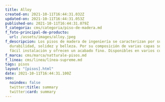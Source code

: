 ```yaml
---
title: Alloy
created-on: 2021-10-11T16:44:31.032Z
updated-on: 2021-10-11T16:44:31.053Z
published-on: 2021-10-11T16:44:31.079Z
f_categoria: cms/categoria/piso-de-madera.md
f_foto-principal-de-producto:
  url: /assets/images/alloy.jpeg
f_descripcion: Los pisos de madera de ingeniería se caracterizan por su
  durabilidad, solidez y belleza. Por su composición de varias capas son de
  fácil instalación y ofrecen un acabado fino. Disponibles en varios colores.
f_marca: cms/marca/natturale-pisos.md
f_linea: cms/linea/línea-supreme.md
tags: pisos
layout: "[pisos].html"
date: 2021-10-11T16:44:31.100Z
seo:
  noindex: false
  twitter:title: summary
  twitter:card: summary
---
```

